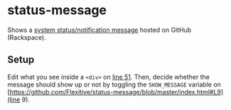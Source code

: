# status-message

Shows a [system status/notification message](https://neuranet.atlassian.net/browse/FLX-4303) hosted on GitHub (Rackspace).

## Setup

Edit what you see inside a `<div>` on [line 51](https://github.com/Flexitive/status-message/blob/master/index.html#L51). Then, decide whether the message should show up or not by toggling the `SHOW_MESSAGE` variable on [https://github.com/Flexitive/status-message/blob/master/index.html#L9](line 9).
